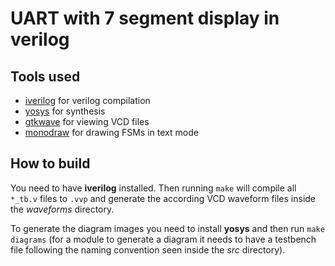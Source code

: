# UART with 7 segment display in verilog

## Tools used
- [iverilog](https://github.com/steveicarus/iverilog) for verilog compilation
- [yosys](https://github.com/YosysHQ/yosys) for synthesis
- [gtkwave](https://github.com/gtkwave/gtkwave) for viewing VCD files
- [monodraw](https://monodraw.helftone.com/) for drawing FSMs in text mode

## How to build

You need to have **iverilog** installed. Then running `make` will compile all
`*_tb.v` files to `.vvp` and generate the according VCD waveform files inside
the *waveforms* directory.

To generate the diagram images you need to install **yosys** and then run 
`make diagrams` (for a module to generate a diagram it needs to have a
testbench file following the naming convention seen inside the *src*
directory).
